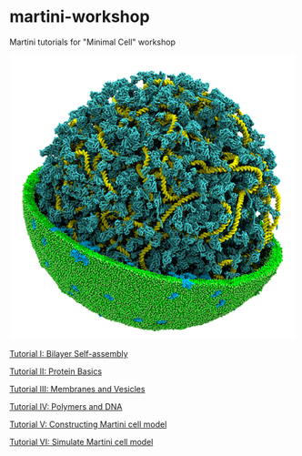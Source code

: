 # martini-workshop
Martini tutorials for "Minimal Cell" workshop

<p align="center">
    <img src="./figures/cell.png" width="500" height="500">
</p>

[Tutorial I: Bilayer Self-assembly](01_bilayer_self_assembly/tutorial.md)

[Tutorial II: Protein Basics](02_protein_basics/tutorial.md)

[Tutorial III: Membranes and Vesicles](03_membranes_and_vesicles/tutorial.md)

[Tutorial IV: Polymers and DNA](04_polymers_and_DNA/tutorial.md)

[Tutorial V: Constructing Martini cell model](05_constructing_martini_cell/tutorial.md)

[Tutorial VI: Simulate Martini cell model](06_simulate_martini_cell_model/tutorial.md)

